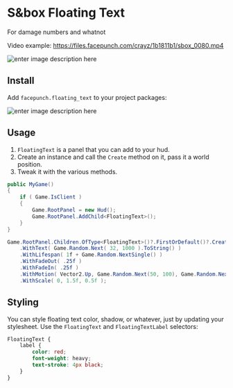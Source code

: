 # S&box Floating Text

For damage numbers and whatnot

Video example: https://files.facepunch.com/crayz/1b1811b1/sbox_0080.mp4

![enter image description here](https://files.facepunch.com/crayz/1b1811b1/sbox-dev_wdjO0AvCVn.png)

## Install

Add `facepunch.floating_text` to your project packages:

![enter image description here](https://files.facepunch.com/crayz/1b1811b1/sbox-dev_RFkyPlDMgw.png)


## Usage

1. `FloatingText` is a panel that you can add to your hud.
2. Create an instance and call the `Create` method on it, pass it a world position.
3. Tweak it with the various methods.

```c#
public MyGame()
{
	if ( Game.IsClient )
	{
		Game.RootPanel = new Hud();
		Game.RootPanel.AddChild<FloatingText>();
	}
}
```

```c#
Game.RootPanel.Children.OfType<FloatingText>()?.FirstOrDefault()?.Create( cl.Pawn.Position + cl.Pawn.Rotation.Forward * 100f + Vector3.Random * 30f )
	.WithText( Game.Random.Next( 32, 1000 ).ToString() )
	.WithLifespan( 1f + Game.Random.NextSingle() )
	.WithFadeOut( .25f )
	.WithFadeIn( .25f )
	.WithMotion( Vector2.Up, Game.Random.Next(50, 100), Game.Random.NextSingle() * .5f, Game.Random.Next(0, 10) )
	.WithScale( 0, 1.5f, 0.5f );
```

## Styling

You can style floating text color, shadow, or whatever, just by updating your stylesheet.  Use the `FloatingText` and `FloatingTextLabel` selectors:

```scss
FloatingText {
    label {
        color: red;
        font-weight: heavy;
        text-stroke: 4px black;
    }
}
```
